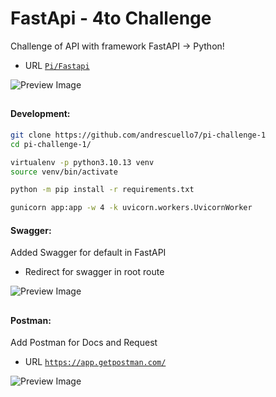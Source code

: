 # FastApi - 4to Challenge

Challenge of API with framework FastAPI -> Python!
- URL [```Pi/Fastapi```](https://pi-challenge-fr.vercel.app)

![Preview Image](https://github.com/andrescuello7/pi-challenge-1/assets/72234490/14dcf285-def5-4369-8c67-94d8ea0661d9)

##
#### Development:

```bash
git clone https://github.com/andrescuello7/pi-challenge-1
cd pi-challenge-1/

virtualenv -p python3.10.13 venv
source venv/bin/activate

python -m pip install -r requirements.txt

gunicorn app:app -w 4 -k uvicorn.workers.UvicornWorker
```

#### Swagger:
Added Swagger for default in FastAPI 
- Redirect for swagger in root route

![Preview Image](https://github.com/andrescuello7/pi-challenge-1/assets/72234490/3e29abdc-6c96-4498-9560-8ca5bedfd905)

##

#### Postman:
Add Postman for Docs and Request
- URL [```https://app.getpostman.com/```](https://app.getpostman.com/join-team?invite_code=20158f9e67cb3b741ec50311e33a0ce0&target_code=c5801ae90c43b4b0ab1e43e2c8c44383)


![Preview Image](https://github.com/andrescuello7/pi-fastapi-apirest/assets/72234490/3867aef6-5dc0-4af0-9112-c977d42dab4a)

##
